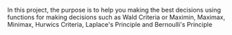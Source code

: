 In this project, the purpose is to help you making the best decisions using functions for making decisions such as Wald Criteria or Maximin, Maximax, Minimax, Hurwics Criteria, Laplace's Principle and Bernoulli's Principle
